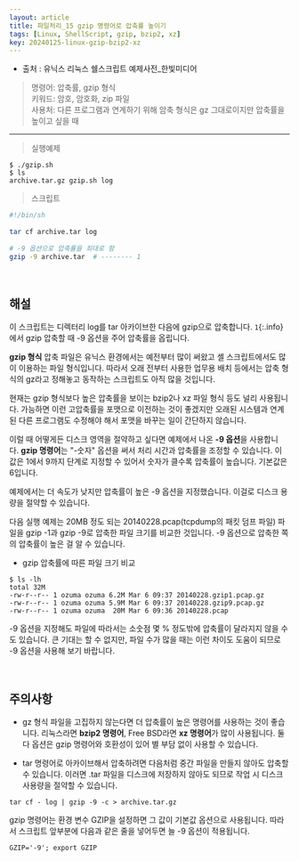 ```yaml
---
layout: article
title: 파일처리_15 gzip 명령어로 압축률 높이기
tags: [Linux, ShellScript, gzip, bzip2, xz]
key: 20240125-linux-gzip-bzip2-xz
---
```


- 출처 : 유닉스 리눅스 쉘스크립트 예제사전_한빛미디어

> 명령어: 압축률, gzip 형식  
> 키워드: 암호, 암호화, zip 파일   
> 사용처: 다른 프로그램과 연계하기 위해 암축 형식은 gz 그대로이지만 압축률을 높이고 싶을 때

--- 

> 실행예제

```
$ ./gzip.sh
$ ls
archive.tar.gz gzip.sh log
```

> 스크립트

```bash
#!/bin/sh
 
tar cf archive.tar log
 
# -9 옵션으로 압축률을 최대로 함
gzip -9 archive.tar  # -------- 1
```

&nbsp;
&nbsp;

## **해설**

이 스크립트는 디렉터리 log를 tar 아카이브한 다음에 gzip으로 압축합니다. `1`{:.info}에서 gzip 압축할 때 -9 옵션을 주어 압축률을 옵립니다.

**gzip 형식** 압축 파일은 유닉스 환경에서는 예전부터 많이 써왔고 셸 스크립트에서도 많이 이용하는 파일 형식입니다. 따라서 오래 전부터 사용한 업무용 배치 등에서는 압축 형식의 gz라고 정해놓고 동작하는 스크립트도 아직 많을 것입니다.

현재는 gzip 형식보다 높은 압축률을 보이는 bzip2나 xz 파일 형식 등도 널리 사용됩니다. 가능하면 이런 고압축률을 포맷으로 이전하는 것이 좋겠지만 오래된 시스템과 연계된 다른 프로그램도 수정해야 해서 포맷을 바꾸는 일이 간단하지 않습니다.

이럴 때 어떻게든 디스크 영역을 절약하고 싶다면 예제에서 나온 **-9 옵션**을 사용합니다. **gzip 명령어**는 "-숫자" 옵션을 써서 처리 시간과 압축률을 조정할 수 있습니다. 이 값은 1에서 9까지 단계로 지정할 수 있어서 숫자가 클수록 압축률이 높습니다. 기본값은 6입니다.

예제에서는 더 속도가 낮지만 압축률이 높은 -9 옵션을 지정했습니다. 이걸로 디스크 용량을 절약할 수 있습니다.

다음 실행 예제는 20MB 정도 되는 20140228.pcap(tcpdump의 패킷 덤프 파일) 파일을 gzip -1과 gzip -9로 압축한 파일 크기를 비교한 것입니다. -9 옵션으로 압축한 쪽의 압축률이 높은 걸 알 수 있습니다.

- gzip 압축률에 따른 파일 크기 비교 
```
$ ls -lh
total 32M
-rw-r--r-- 1 ozuma ozuma 6.2M Mar 6 09:37 20140228.gzip1.pcap.gz
-rw-r--r-- 1 ozuma ozuma 5.9M Mar 6 09:37 20140228.gzip9.pcap.gz
-rw-r--r-- 1 ozuma ozuma  20M Mar 6 09:36 20140228.pcap
```
-9 옵션을 지정해도 파일에 따라서는 소숫점 몇 % 정도밖에 압축률이 달라지지 않을 수도 있습니다. 큰 기대는 할 수 없지만, 파일 수가 많을 때는 이런 차이도 도움이 되므로 -9 옵션을 사용해 보기 바랍니다.


&nbsp;
&nbsp;

## **주의사항**

- gz 형식 파일을 고집하지 않는다면 더 압축률이 높은 명령어를 사용하는 것이 좋습니다. 리눅스라면 **bzip2 명령어**, Free BSD라면 **xz 명령어**가 많이 사용됩니다. 둘다 옵션은 gzip 명령어와 호환성이 있어 별 부담 없이 사용할 수 있습니다.

- tar 명령어로 아카이브해서 압축하려면 다음처럼 중간 파일을 만들지 않아도 압축할 수 있습니다. 이러면 .tar 파일을 디스크에 저장하지 않아도 되므로 작업 시 디스크 사용량을 절약할 수 있습니다.
```
tar cf - log | gzip -9 -c > archive.tar.gz
```
gzip 명령어는 환경 변수 GZIP을 설정하면 그 값이 기본값 옵션으로 사용됩니다. 따라서 스크립트 앞부분에 다음과 같은 줄을 넣어두면 늘 -9 옵션이 적용됩니다.
```
GZIP='-9'; export GZIP
```

